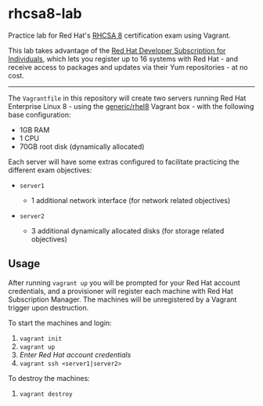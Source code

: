 # rhcsa8-lab

Practice lab for Red Hat's [RHCSA
8](https://www.redhat.com/en/services/training/ex200-red-hat-certified-system-administrator-rhcsa-exam?section=Objectives)
certification exam using Vagrant.

This lab takes advantage of the [Red Hat Developer Subscription for
Individuals](https://developers.redhat.com/articles/faqs-no-cost-red-hat-enterprise-linux),
which lets you register up to 16 systems with Red Hat - and receive access to
packages and updates via their Yum repositories - at no cost.

---

The `Vagrantfile` in this repository will create two servers running Red Hat
Enterprise Linux 8 - using the
[generic/rhel8](https://app.vagrantup.com/generic/boxes/rhel8) Vagrant box -
with the following base configuration:

- 1GB RAM
- 1 CPU
- 70GB root disk (dynamically allocated)

Each server will have some extras configured to facilitate practicing the
different exam objectives:

- `server1`
  - 1 additional network interface (for network related objectives)

- `server2`
  - 3 additional dynamically allocated disks (for storage related objectives)

## Usage

After running `vagrant up` you will be prompted for your Red Hat account
credentials, and a provisioner will register each machine with Red Hat
Subscription Manager. The machines will be unregistered by a Vagrant trigger
upon destruction.

To start the machines and login:
1. `vagrant init`
2. `vagrant up`
3. _Enter Red Hat account credentials_
4. `vagrant ssh <server1|server2>`

To destroy the machines:
1. `vagrant destroy`
